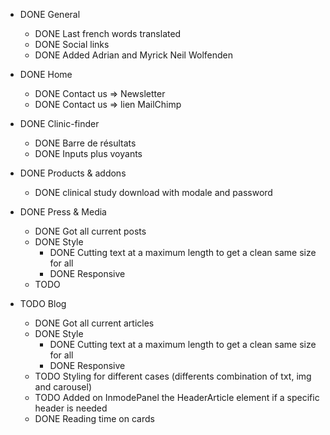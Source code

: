 - DONE General
  - DONE Last french words translated
  - DONE Social links
  - DONE Added Adrian and Myrick Neil Wolfenden

- DONE Home
  - DONE Contact us => Newsletter
  - DONE Contact us => lien MailChimp

- DONE Clinic-finder
  - DONE Barre de résultats
  - DONE Inputs plus voyants

- DONE Products & addons
  - DONE clinical study download with modale and password

- DONE Press & Media
  - DONE Got all current posts
  - DONE Style
    - DONE Cutting text at a maximum length to get a clean same size for all
    - DONE Responsive
  - TODO 

- TODO Blog
  - DONE Got all current articles
  - DONE Style
    - DONE Cutting text at a maximum length to get a clean same size for all
    - DONE Responsive
  - TODO Styling for different cases (differents combination of txt, img and carousel)
  - TODO Added on InmodePanel the HeaderArticle element if a specific header is needed
  - DONE Reading time on cards